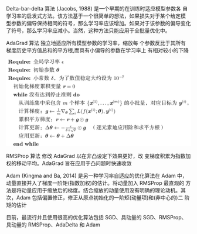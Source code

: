 Delta-bar-delta 算法 (Jacobs, 1988) 是一个早期的在训练时适应模型参数各 自学习率的启发式方法。该方法基于一个很简单的想法，如果损失对于某个给定模 型参数的偏导保持相同的符号，那么学习率应该增加。如果对于该参数的偏导变化 了符号，那么学习率应减小。当然，这种方法只能应用于全批量优化中。



AdaGrad 算法 独立地适应所有模型参数的学习率，缩放每 个参数反比于其所有梯度历史平方值总和的平方根,而具有小偏导的参数在学习率上 有相对较小的下降

![image-20190114234341940](../images/image-20190114234341940.png)



RMSProp 算法 修改 AdaGrad 以在非凸设定下效果更好，改 变梯度积累为指数加权的移动平均。AdaGrad 旨在应用于凸问题时快速收敛

Adam (Kingma and Ba, 2014) 是另一种学习率自适应的优化算法在 Adam 中， 动量直接并入了梯度一阶矩(指数加权)的估计。将动量加入 RMSProp 最直观的 方法是将动量应用于缩放后的梯度。结合缩放的动量使用没有明确的理论动机。其 次，Adam 包括偏置修正，修正从原点初始化的一阶矩(动量项)和(非中心的)二 阶矩的估计



目前，最流行并且使用很高的优化算法包括 SGD、具动量的 SGD、RMSProp、 具动量的 RMSProp、AdaDelta 和 Adam